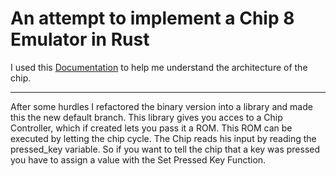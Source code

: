 # An attempt to implement a Chip 8 Emulator in Rust
I used this [Documentation](http://devernay.free.fr/hacks/chip8/C8TECH10.HTM#2.5) to help me understand the architecture of the chip.

---
After some hurdles I refactored the binary version into a library and made this the new default branch. This library gives you acces to a Chip Controller, which if created lets you pass it a ROM. This ROM can be executed by letting the chip cycle. The Chip reads his input by reading the pressed_key variable. So if you want to tell the chip that a key was pressed you have to assign a value with the Set Pressed Key Function.

